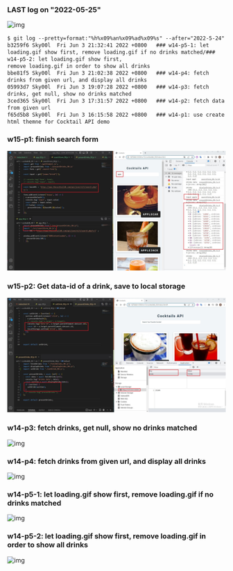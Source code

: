 ### LAST log on "2022-05-25"

![img](w14-log.jpg)

```
$ git log --pretty=format:"%h%x09%an%x09%ad%x09%s" --after="2022-5-24"
b3259f6 Sky00l  Fri Jun 3 21:32:41 2022 +0800   ### w14-p5-1: let loading.gif show first, remove loading.gif if no drinks matched/### w14-p5-2: let loading.gif show first, 
remove loading.gif in order to show all drinks
bbe81f5 Sky00l  Fri Jun 3 21:02:38 2022 +0800   ### w14-p4: fetch drinks from given url, and display all drinks
05993d7 Sky00l  Fri Jun 3 19:07:28 2022 +0800   ### w14-p3: fetch drinks, get null, show no drinks matched
3ced365 Sky00l  Fri Jun 3 17:31:57 2022 +0800   ### w14-p2: fetch data from given url 
f65d5b8 Sky00l  Fri Jun 3 16:15:58 2022 +0800   ### w14-p1: use create html themne for Cocktail API demo
```

### w15-p1: finish search form

![img](w15-p1.jpg)

### w15-p2: Get data-id of a drink, save to local storage

![img](w15-p2.jpg)

### w14-p3: fetch drinks, get null, show no drinks matched

![img](w14-p3.jpg)

### w14-p4: fetch drinks from given url, and display all drinks

![img](w14-p4.jpg)

### w14-p5-1: let loading.gif show first, remove loading.gif if no drinks matched

![img](w14-p5-1.jpg)

### w14-p5-2: let loading.gif show first, remove loading.gif in order to show all drinks

![img](w14-p5-2.jpg)